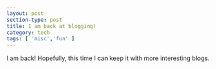 ```yaml
---
layout: post
section-type: post
title: I am back at blogging!
category: tech
tags: [ 'misc','fun' ]
---
```


I am back! Hopefully, this time I can keep it with more interesting blogs.
